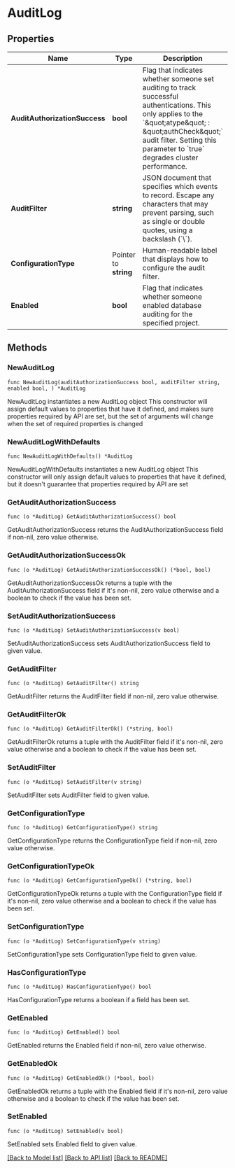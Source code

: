 # AuditLog

## Properties

Name | Type | Description | Notes
------------ | ------------- | ------------- | -------------
**AuditAuthorizationSuccess** | **bool** | Flag that indicates whether someone set auditing to track successful authentications. This only applies to the &#x60;\&quot;atype\&quot; : \&quot;authCheck\&quot;&#x60; audit filter. Setting this parameter to &#x60;true&#x60; degrades cluster performance. | [default to false]
**AuditFilter** | **string** | JSON document that specifies which events to record. Escape any characters that may prevent parsing, such as single or double quotes, using a backslash (&#x60;\\&#x60;). | 
**ConfigurationType** | Pointer to **string** | Human-readable label that displays how to configure the audit filter. | [optional] [readonly] 
**Enabled** | **bool** | Flag that indicates whether someone enabled database auditing for the specified project. | [default to false]

## Methods

### NewAuditLog

`func NewAuditLog(auditAuthorizationSuccess bool, auditFilter string, enabled bool, ) *AuditLog`

NewAuditLog instantiates a new AuditLog object
This constructor will assign default values to properties that have it defined,
and makes sure properties required by API are set, but the set of arguments
will change when the set of required properties is changed

### NewAuditLogWithDefaults

`func NewAuditLogWithDefaults() *AuditLog`

NewAuditLogWithDefaults instantiates a new AuditLog object
This constructor will only assign default values to properties that have it defined,
but it doesn't guarantee that properties required by API are set

### GetAuditAuthorizationSuccess

`func (o *AuditLog) GetAuditAuthorizationSuccess() bool`

GetAuditAuthorizationSuccess returns the AuditAuthorizationSuccess field if non-nil, zero value otherwise.

### GetAuditAuthorizationSuccessOk

`func (o *AuditLog) GetAuditAuthorizationSuccessOk() (*bool, bool)`

GetAuditAuthorizationSuccessOk returns a tuple with the AuditAuthorizationSuccess field if it's non-nil, zero value otherwise
and a boolean to check if the value has been set.

### SetAuditAuthorizationSuccess

`func (o *AuditLog) SetAuditAuthorizationSuccess(v bool)`

SetAuditAuthorizationSuccess sets AuditAuthorizationSuccess field to given value.


### GetAuditFilter

`func (o *AuditLog) GetAuditFilter() string`

GetAuditFilter returns the AuditFilter field if non-nil, zero value otherwise.

### GetAuditFilterOk

`func (o *AuditLog) GetAuditFilterOk() (*string, bool)`

GetAuditFilterOk returns a tuple with the AuditFilter field if it's non-nil, zero value otherwise
and a boolean to check if the value has been set.

### SetAuditFilter

`func (o *AuditLog) SetAuditFilter(v string)`

SetAuditFilter sets AuditFilter field to given value.


### GetConfigurationType

`func (o *AuditLog) GetConfigurationType() string`

GetConfigurationType returns the ConfigurationType field if non-nil, zero value otherwise.

### GetConfigurationTypeOk

`func (o *AuditLog) GetConfigurationTypeOk() (*string, bool)`

GetConfigurationTypeOk returns a tuple with the ConfigurationType field if it's non-nil, zero value otherwise
and a boolean to check if the value has been set.

### SetConfigurationType

`func (o *AuditLog) SetConfigurationType(v string)`

SetConfigurationType sets ConfigurationType field to given value.

### HasConfigurationType

`func (o *AuditLog) HasConfigurationType() bool`

HasConfigurationType returns a boolean if a field has been set.

### GetEnabled

`func (o *AuditLog) GetEnabled() bool`

GetEnabled returns the Enabled field if non-nil, zero value otherwise.

### GetEnabledOk

`func (o *AuditLog) GetEnabledOk() (*bool, bool)`

GetEnabledOk returns a tuple with the Enabled field if it's non-nil, zero value otherwise
and a boolean to check if the value has been set.

### SetEnabled

`func (o *AuditLog) SetEnabled(v bool)`

SetEnabled sets Enabled field to given value.



[[Back to Model list]](../README.md#documentation-for-models) [[Back to API list]](../README.md#documentation-for-api-endpoints) [[Back to README]](../README.md)


